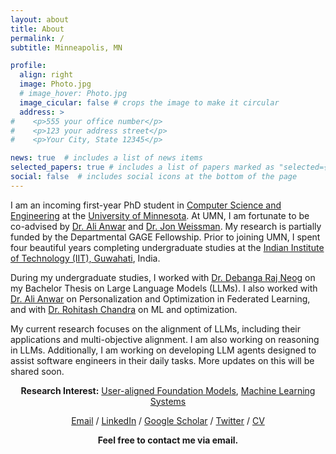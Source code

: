 ```yaml
---
layout: about
title: About
permalink: /
subtitle: Minneapolis, MN

profile:
  align: right
  image: Photo.jpg
  # image_hover: Photo.jpg
  image_cicular: false # crops the image to make it circular
  address: >
#    <p>555 your office number</p>
#    <p>123 your address street</p>
#    <p>Your City, State 12345</p>

news: true  # includes a list of news items
selected_papers: true # includes a list of papers marked as "selected={true}"
social: false  # includes social icons at the bottom of the page
---
```

I am an incoming first-year PhD student in [Computer Science and Engineering](https://cse.umn.edu/) at the [University of Minnesota](https://twin-cities.umn.edu/). At UMN, I am fortunate to be co-advised by [Dr. Ali Anwar](https://chalianwar.github.io/) and [Dr. Jon Weissman](https://www-users.cse.umn.edu/~weiss039/). My research is partially funded by the Departmental GAGE Fellowship. Prior to joining UMN, I spent four beautiful years completing undergraduate studies at the [Indian Institute of Technology (IIT), Guwahati](https://www.iitg.ac.in/), India.

During my undergraduate studies, I worked with [Dr. Debanga Raj Neog](https://debanga.github.io/) on my Bachelor Thesis on Large Language Models (LLMs). I also worked with [Dr. Ali Anwar](https://chalianwar.github.io/) on Personalization and Optimization in Federated Learning, and with [Dr. Rohitash Chandra](https://research.unsw.edu.au/people/dr-rohitash-chandra) on ML and optimization.

My current research focuses on the alignment of LLMs, including their applications and multi-objective alignment. I am also working on reasoning in LLMs. Additionally, I am working on developing LLM agents designed to assist software engineers in their daily tasks. More updates on this will be shared soon.

<p style="text-align: center;">
<strong>Research Interest:</strong> <a href="https://azalahmadkhan.github.io/research/">User-aligned Foundation Models</a>, <a href="https://azalahmadkhan.github.io/research/">Machine Learning Systems</a></p>

<p style="text-align: center;">
<a href="mailto:khan1069@umn.edu">Email</a> / <a href="https://www.linkedin.com/in/azal/">LinkedIn</a> / <a href="https://scholar.google.com/citations?hl=en&user=ih-DIDcAAAAJ">Google Scholar</a> / <a href="https://twitter.com/azalakhan">Twitter</a> / <a href="https://azalahmadkhan.github.io/assets/pdf/Azal_Resume.pdf">CV</a>  </p>
<p style="text-align: center;">
<strong>Feel free to contact me via email.</strong>
</p>